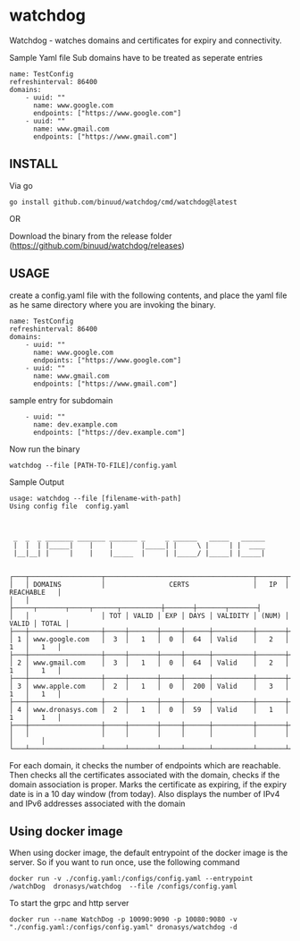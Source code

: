 # watchdog
Watchdog - watches domains and certificates for expiry and connectivity.


Sample Yaml file
Sub domains have to be treated as seperate entries
```
name: TestConfig
refreshinterval: 86400
domains:
    - uuid: ""
      name: www.google.com
      endpoints: ["https://www.google.com"]
    - uuid: ""
      name: www.gmail.com
      endpoints: ["https://www.gmail.com"]
```
## INSTALL

Via go
```
go install github.com/binuud/watchdog/cmd/watchdog@latest
```
OR

Download the binary from the release folder (https://github.com/binuud/watchdog/releases)


## USAGE

create a config.yaml file with the following contents, and place the yaml file as 
he same directory where you are invoking the binary.
```
name: TestConfig
refreshinterval: 86400
domains:
    - uuid: ""
      name: www.google.com
      endpoints: ["https://www.google.com"]
    - uuid: ""
      name: www.gmail.com
      endpoints: ["https://www.gmail.com"]
```

sample entry for subdomain
```
    - uuid: ""
      name: dev.example.com
      endpoints: ["https://dev.example.com"]
```

Now run the binary

```
watchdog --file [PATH-TO-FILE]/config.yaml
```

Sample Output
```
usage: watchdog --file [filename-with-path]
Using config file  config.yaml



 _  _  _ _______ _______ _______ _     _ ______   _____   ______
 |  |  | |_____|    |    |       |_____| |     \ |     | |  ____
 |__|__| |     |    |    |_____  |     | |_____/ |_____| |_____|
                                                                
    
┌───┬──────────────────┬─────────────────────────────────────┬───────┬───────────────┐
│   │ DOMAINS          │                CERTS                │   IP  │   REACHABLE   │
│   │                  ├─────┬───────┬─────┬──────┬──────────┼───────┼───────┬───────┤
│   │                  │ TOT │ VALID │ EXP │ DAYS │ VALIDITY │ (NUM) │ VALID │ TOTAL │
├───┼──────────────────┼─────┼───────┼─────┼──────┼──────────┼───────┼───────┼───────┤
│ 1 │ www.google.com   │  3  │   1   │  0  │  64  │ Valid    │   2   │   1   │   1   │
├───┼──────────────────┼─────┼───────┼─────┼──────┼──────────┼───────┼───────┼───────┤
│ 2 │ www.gmail.com    │  3  │   1   │  0  │  64  │ Valid    │   2   │   1   │   1   │
├───┼──────────────────┼─────┼───────┼─────┼──────┼──────────┼───────┼───────┼───────┤
│ 3 │ www.apple.com    │  2  │   1   │  0  │  200 │ Valid    │   3   │   1   │   1   │
├───┼──────────────────┼─────┼───────┼─────┼──────┼──────────┼───────┼───────┼───────┤
│ 4 │ www.dronasys.com │  2  │   1   │  0  │  59  │ Valid    │   1   │   1   │   1   │
├───┼──────────────────┼─────┼───────┼─────┼──────┼──────────┼───────┼───────┼───────┤
│   │                  │     │       │     │      │          │       │       │       │
└───┴──────────────────┴─────┴───────┴─────┴──────┴──────────┴───────┴───────┴───────┘
```
For each domain, it checks the number of endpoints which are reachable.
Then checks all the certificates associated with the domain, checks if the domain association is proper.
Marks the certificate as expiring, if the expiry date is in a 10 day window (from today).
Also displays the number of IPv4 and IPv6 addresses associated with the domain


## Using docker image

When using docker image, the default entrypoint of the docker image is the server. So if you want to 
run once, use the following command
```
docker run -v ./config.yaml:/configs/config.yaml --entrypoint /watchDog  dronasys/watchdog  --file /configs/config.yaml   
```

To start the grpc and http server 
```
docker run --name WatchDog -p 10090:9090 -p 10080:9080 -v  "./config.yaml:/configs/config.yaml" dronasys/watchdog -d
```